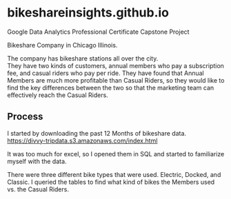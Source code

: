 # bikeshareinsights.github.io

Google Data Analytics Professional Certificate Capstone Project

Bikeshare Company in Chicago Illinois.

The company has bikeshare stations all over the city.  
They have two kinds of customers, annual members who pay a subscription fee, and casual riders who pay per ride.
They have found that Annual Members are much more profitable than Casual Riders, so they would like to find the key differences between the two so that the marketing team can effectively reach the Casual Riders.

## Process

I started by downloading the past 12 Months of bikeshare data.
https://divvy-tripdata.s3.amazonaws.com/index.html

It was too much for excel, so I opened them in SQL and started to familiarize myself with the data.

There were three different bike types that were used.  Electric, Docked, and Classic.  I queried the tables to find what kind of bikes the Members used vs. the Casual Riders.
